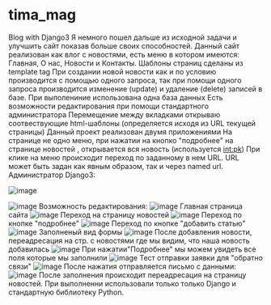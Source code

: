 # tima_mag
Blog with Django3
Я немного пошел дальше из исходной задачи и улучшить сайт показав больше своих способностей.
Данный сайт реализован как влог с новостями, есть меню в котором имеются: Главная, О нас, Новости и Контакты.
Шаблоны страниц сделаны из  template tag
При создании новой новости как и по условию производится с помощью одного запроса, так при помощи одного запроса производится изменение (update) и удаление (delete) записей в базе. При выполениние использована одна база данных
Есть возможности редактирования при помощи стандартного администратора
Перемещение между вкладками открываю соотвествующие html-шаблоны (определяется исходя из URL текущей страницы)
Данный проект реализован двумя приложениями
На странице не одно меню, при нажатии на кнопко "подробнее" на странице новостей , открывается вся новость (используется <int:pk>)
При клике на меню происходит переход по заданному в нем URL. URL может быть задан как явным образом, так и через named url.
Администратор Django3:
           
![image](https://user-images.githubusercontent.com/119942030/226596692-111c75e9-ca68-49b0-90c6-b878c2d19bd1.png)

![image](https://user-images.githubusercontent.com/119942030/226596918-eaf326b7-80e9-4638-ade9-5e3a3ad43d58.png)
Возможность редактирования:
![image](https://user-images.githubusercontent.com/119942030/226597046-21bf6ad5-957f-402d-bb9a-207407ef864d.png)
Главная страница сайта
![image](https://user-images.githubusercontent.com/119942030/226587846-6e1accfa-475b-4a21-87d3-7ad26048aa37.png)
Переход на страницу новостей
![image](https://user-images.githubusercontent.com/119942030/226587943-93552b8a-f4d9-4dd3-8a29-5589918ebc2f.png)
Переход по кнопке "подробнее"
![image](https://user-images.githubusercontent.com/119942030/226588044-8e72d193-6800-4dc4-a9cf-dd8a5f16889f.png)
Переход по кнопке "добавить статью"
![image](https://user-images.githubusercontent.com/119942030/226588290-e6406c73-28ed-440a-bdd3-2914b501c1b4.png)
Заполненый вид формы
![image](https://user-images.githubusercontent.com/119942030/226593567-887b1604-608e-4ba8-9607-5cfd39949e9f.png)
После добавления новости, переадресация на стр. с новостями где мы видим, что наша новость добавилась
![image](https://user-images.githubusercontent.com/119942030/226593628-adece8dd-869f-45c3-81b5-4f126238b199.png)
При нажатии"Подробнее" мы можем увидеть все поля которые мы заполнили
![image](https://user-images.githubusercontent.com/119942030/226593936-d54ebded-f694-48d8-bb86-36e84b8ec49c.png)
Тест отправки заявки для "обратно связи"
![image](https://user-images.githubusercontent.com/119942030/226594815-c4ca857f-cc48-4253-9cfc-f8934f76cdd2.png)
После нажатия отправляется письмо с данными:
![image](https://user-images.githubusercontent.com/119942030/226594970-261f5988-1394-40c0-9b41-27146f321285.png)
После заполнения происходит переадресация на страницу новостей.
При выполненни использовали только только Django и стандартную библиотеку Python.

